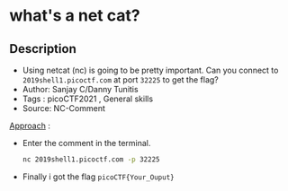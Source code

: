 # what's a net cat?

## Description
- Using netcat (nc) is going to be pretty important. Can you connect to `2019shell1.picoctf.com` at port `32225` to get the flag?
- Author: Sanjay C/Danny Tunitis
- Tags  : picoCTF2021 , General skills
- Source: NC-Comment

<ins>Approach</ins> :
- Enter the comment in the terminal.
  ```sh
  nc 2019shell1.picoctf.com -p 32225
  ```
  
- Finally i got the flag `picoCTF{Your_Ouput}`
